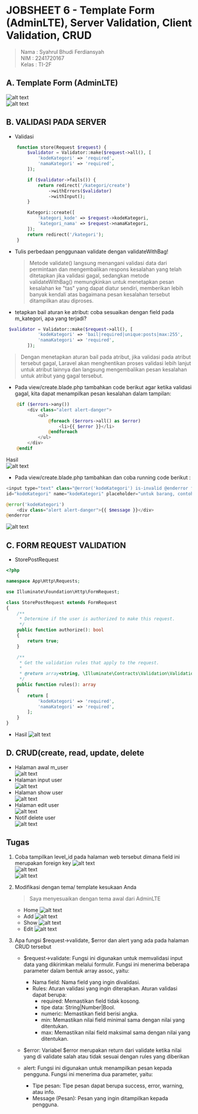 # JOBSHEET 6 - Template Form (AdminLTE), Server Validation, Client Validation, CRUD

> Nama : Syahrul Bhudi Ferdiansyah <br>
> NIM : 2241720167 <br>
> Kelas : TI-2F

## A. Template Form (AdminLTE)

![alt text](./public/ss/js6.png)<br>
![alt text](./public/ss/js6.1.png)<br>

## B. VALIDASI PADA SERVER

-   Validasi <br>

```php
    function store(Request $request) {
        $validator = Validator::make($request->all(), [
            'kodeKategori' => 'required',
            'namaKategori' => 'required',
        ]);

        if ($validator->fails()) {
            return redirect('/kategori/create')
                ->withErrors($validator)
                ->withInput();
        }

        Kategori::create([
            'kategori_kode' => $request->kodeKategori,
            'kategori_nama' => $request->namaKategori,
        ]);
        return redirect('/kategori');
    }
```

-   Tulis perbedaan penggunaan validate dengan validateWithBag!

    > Metode validate() langsung menangani validasi data dari permintaan dan mengembalikan respons kesalahan yang telah ditetapkan jika validasi gagal, sedangkan metode validateWithBag() memungkinkan untuk menetapkan pesan kesalahan ke "tas" yang dapat diatur sendiri, memberikan lebih banyak kendali atas bagaimana pesan kesalahan tersebut ditampilkan atau diproses.

-   tetapkan bail aturan ke atribut: coba sesuaikan dengan field pada m_kategori, apa yang terjadi?

```php
 $validator = Validator::make($request->all(), [
            'kodeKategori' => 'bail|required|unique:posts|max:255',
            'namaKategori' => 'required',
        ]);
```

> Dengan menetapkan aturan bail pada atribut, jika validasi pada atribut tersebut gagal, Laravel akan menghentikan proses validasi lebih lanjut untuk atribut lainnya dan langsung mengembalikan pesan kesalahan untuk atribut yang gagal tersebut.

-   Pada view/create.blade.php tambahkan code berikut agar ketika validasi gagal, kita
    dapat menampilkan pesan kesalahan dalam tampilan: <br>

```php
    @if ($errors->any())
        <div class="alert alert-danger">
            <ul>
                @foreach ($errors->all() as $error)
                    <li>{{ $error }}</li>
                @endforeach
            </ul>
        </div>
    @endif
```

Hasil <br>
![alt text](./public/ss/js6.3.png) <br>

-   Pada view/create.blade.php tambahkan dan coba running code berikut :<br>

```php
<input type="text" class="@error('kodeKategori') is-invalid @enderror form-control"
id="kodeKategori" name="kodeKategori" placeholder="untuk barang, contoh : AOC0">

@error('kodeKategori')
    <div class="alert alert-danger">{{ $message }}</div>
@enderror
```

![alt text](./public/ss/js6.5.png)<br>

## C. FORM REQUEST VALIDATION

-   StorePostRequest

```php
<?php

namespace App\Http\Requests;

use Illuminate\Foundation\Http\FormRequest;

class StorePostRequest extends FormRequest
{
    /**
     * Determine if the user is authorized to make this request.
     */
    public function authorize(): bool
    {
        return true;
    }

    /**
     * Get the validation rules that apply to the request.
     *
     * @return array<string, \Illuminate\Contracts\Validation\ValidationRule|array<mixed>|string>
     */
    public function rules(): array
    {
        return [
            'kodeKategori' => 'required',
            'namaKategori' => 'required',
        ];
    }
}
```

-   Hasil
    ![alt text](./public/ss/form.png)<br>

## D. CRUD(create, read, update, delete

-   Halaman awal m_user<br>
    ![alt text](./public/ss/m_user.png)
-   Halaman input user<br>
    ![alt text](./public/ss/inputUser.png)
-   Halaman show user<br>
    ![alt text](./public/ss/showUser.png)
-   Halaman edit user<br>
    ![alt text](./public/ss/editUser.png)
-   Notif delete user<br>
    ![alt text](./public/ss/destroyUser.png)

## Tugas

1. Coba tampilkan level_id pada halaman web tersebut dimana field ini merupakan foreign key
   ![alt text](./public/ss/61.png)<br>
   ![alt text](./public/ss/61.1.png)<br>
   ![alt text](./public/ss/61.2.png)<br>
2. Modifikasi dengan tema/ template kesukaan Anda

   > Saya menyesuaikan dengan tema awal dari AdminLTE

    - Home
      ![alt text](./public/ss/usr1.png)
    - Add
      ![alt text](./public/ss/addusr.png)
    - Show
      ![alt text](./public/ss/show.png)
    - Edit
      ![alt text](./public/ss/editusr.png)

3. Apa fungsi $request->validate, $error dan alert yang ada pada halaman CRUD tersebut

    - $request->validate:
      Fungsi ini digunakan untuk memvalidasi input data yang dikirimkan melalui formulir. Fungsi ini menerima beberapa parameter dalam bentuk array assoc, yaitu:

        - Nama field: Nama field yang ingin divalidasi.
        - Rules: Aturan validasi yang ingin diterapkan. Aturan validasi dapat berupa:
            - required: Memastikan field tidak kosong.
            - tipe data: String|Number|Bool.
            - numeric: Memastikan field berisi angka.
            - min: Memastikan nilai field minimal sama dengan nilai yang ditentukan.
            - max: Memastikan nilai field maksimal sama dengan nilai yang ditentukan.

    - $error:
      Variabel $error merupakan return dari validate ketika nilai yang di validate salah atau tidak sesuai dengan rules yang diberikan
    - alert:
      Fungsi ini digunakan untuk menampilkan pesan kepada pengguna. Fungsi ini menerima dua parameter, yaitu:
        - Tipe pesan: Tipe pesan dapat berupa success, error, warning, atau info.
        - Message (Pesan): Pesan yang ingin ditampilkan kepada pengguna.
